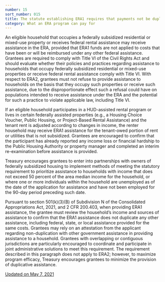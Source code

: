 ```yaml
---
number: 15
sort_number: 015
title: The statute establishing ERA1 requires that payments not be duplicative of any other federally funded rental assistance provided to an eligible household. Are tenants of federally subsidized housing, e.g., Low Income Housing Credit, Public Housing, or Indian Housing Block Grant-assisted properties, eligible for the ERA?
category: What an ERA program can pay for
---
```


An eligible household that occupies a federally subsidized residential or mixed-use property or receives federal rental assistance may receive assistance in the ERA, provided that ERA1 funds are not applied to costs that have been or will be reimbursed under any other federal assistance. Grantees are required to comply with Title VI of the Civil Rights Act and should evaluate whether their policies and practices regarding assistance to households that occupy federally subsidized residential or mixed-use properties or receive federal rental assistance comply with Title VI. With respect to ERA2, grantees must not refuse to provide assistance to households on the basis that they occupy such properties or receive such assistance, due to the disproportionate effect such a refusal could have on populations intended to receive assistance under the ERA and the potential for such a practice to violate applicable law, including Title VI.

If an eligible household participates in a HUD-assisted rental program or lives in certain federally assisted properties (e.g., a Housing Choice Voucher, Public Housing, or Project-Based Rental Assistance) and the tenant rent is adjusted according to changes in income, the renter household may receive ERA1 assistance for the tenant-owed portion of rent or utilities that is not subsidized. Grantees are encouraged to confirm that the participant has already reported any income loss or financial hardship to the Public Housing Authority or property manager and completed an interim re-examination before assistance is provided.

Treasury encourages grantees to enter into partnerships with owners of federally subsidized housing to implement methods of meeting the statutory requirement to prioritize assistance to households with income that does not exceed 50 percent of the area median income for the household, or where one or more individuals within the household are unemployed as of the date of the application for assistance and have not been employed for the 90-day period preceding such date.

Pursuant to section 501(k)(3)(B) of Subdivision N of the Consolidated Appropriations Act, 2021, and 2 CFR 200.403, when providing ERA1 assistance, the grantee must review the household’s income and sources of assistance to confirm that the ERA1 assistance does not duplicate any other assistance, including federal, state, or local assistance provided for the same costs. Grantees may rely on an attestation from the applicant regarding non-duplication with other government assistance in providing assistance to a household. Grantees with overlapping or contiguous jurisdictions are particularly encouraged to coordinate and participate in joint administrative solutions to meet this requirement. The requirement described in this paragraph does not apply to ERA2; however, to maximize program efficacy, Treasury encourages grantees to minimize the provision of duplicative assistance.

<a href="{{ site.baseurl }}/implementation-guidance/changes/" class="era-guidance__datestamp">Updated on May 7, 2021</a>